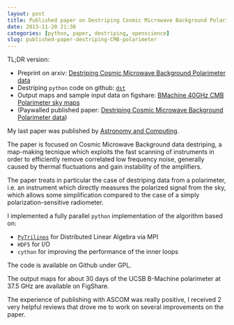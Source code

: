 ```yaml
---
layout: post
title: Published paper on Destriping Cosmic Microwave Background Polarimeter data
date: 2013-11-20 21:30
categories: [python, paper, destriping, openscience]
slug: published-paper-destriping-CMB-polarimeter
---
```


TL;DR version:

* Preprint on arxiv: [Destriping Cosmic Microwave Background Polarimeter data](http://arxiv.org/abs/1309.5609)
* Destriping `python` code on github: [`dst`](https://github.com/zonca/dst)
* Output maps and sample input data on figshare: [BMachine 40GHz CMB Polarimeter sky maps](http://figshare.com/articles/BMachine_40GHz_CMB_Polarimeter_sky_maps/644507)
* (Paywalled published paper: [Destriping Cosmic Microwave Background Polarimeter data](http://dx.doi.org/10.1016/j.ascom.2013.10.002))

My last paper was published by [Astronomy and Computing](http://www.journals.elsevier.com/astronomy-and-computing/).

The paper is focused on Cosmic Microwave Background data destriping, a map-making tecnique which exploits the fast
scanning of instruments in order to efficiently remove correlated low frequency noise, generally caused by thermal
fluctuations and gain instability of the amplifiers.

The paper treats in particular the case of destriping data from a polarimeter, i.e. an instrument which directly measures
the polarized signal from the sky, which allows some simplification compared to the case of a simply polarization-sensitive
radiometer.

I implemented a fully parallel `python` implementation of the algorithm based on:

* [`PyTrilinos`](http://trilinos.sandia.gov/packages/pytrilinos/) for Distributed Linear Algebra via MPI
* `HDF5` for I/O
* `cython` for improving the performance of the inner loops

The code is available on Github under GPL.

The output maps for about 30 days of the UCSB B-Machine polarimeter at 37.5 GHz are available on FigShare.

The experience of publishing with ASCOM was really positive, I received 2 very helpful reviews that drove me to
work on several improvements on the paper.

